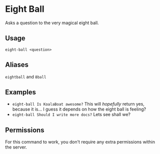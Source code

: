 # Eight Ball
Asks a question to the very magical eight ball. 

## Usage
`eight-ball <question>`

## Aliases
`eightball` and `8ball`

## Examples
- `eight-ball Is KoalaBoat awesome?` This will *hopefully* return yes, because it is... I guess it depends on how the eight ball is feeling?
- `eight-ball Should I write more docs?` Lets see shall we?

## Permissions
For this command to work, you don't require any extra permissions within the server.